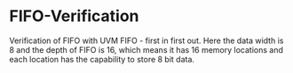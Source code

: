 # FIFO-Verification
Verification of FIFO with UVM
FIFO - first in first out. 
Here the data width is 8 and the depth of FIFO is 16, which means it has 16 memory locations and each location has the capability to store 8 bit data.
